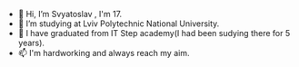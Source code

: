 - 👋 Hi, I’m Svyatoslav , I'm 17.
- 🌱 I’m studying at Lviv Polytechnic National University.
- 💞️ I have graduated from IT Step academy(I had been sudying there for 5 years).
- 📫 I'm hardworking and always reach my aim.

<!---
Svyatko04/Svyatko04 is a ✨ special ✨ repository because its `README.md` (this file) appears on your GitHub profile.
You can click the Preview link to take a look at your changes.
--->
